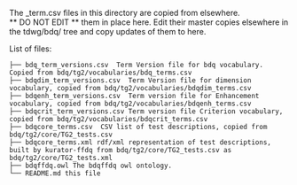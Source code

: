 The _term.csv files in this directory are copied from elsewhere.  
** DO NOT EDIT ** them in place here.  Edit their master copies elsewhere in the tdwg/bdq/ tree and copy updates of them to here.

List of files: 

    ├── bdq_term_versions.csv  Term Version file for bdq vocabulary.  Copied from bdq/tg2/vocabularies/bdq_terms.csv
    ├── bdqdim_term_versions.csv  Term Version file for dimension vocabulary, copied from bdq/tg2/vocabularies/bdqdim_terms.csv
    ├── bdqenh_term_versions.csv  Term version file for Enhancement vocabulary, copied from bdq/tg2/vocabularies/bdqenh_terms.csv
    ├── bdqcrit_term_versions.csv Term version file Criterion vocabulary, copied from bdq/tg2/vocabularies/bdqcrit_terms.csv
    ├── bdqcore_terms.csv  CSV list of test descriptions, copied from bdq/tg2/core/TG2_tests.csv
    ├── bdqcore_terms.xml rdf/xml representation of test descriptions, built by kurator-ffdq from bdq/tg2/core/TG2_tests.csv as bdq/tg2/core/TG2_tests.xml
    ├── bdqffdq.owl The bdqffdq owl ontology.
    └── README.md this file

